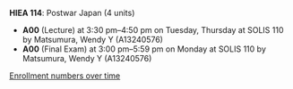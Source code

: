 **HIEA 114**: Postwar Japan (4 units)

- **A00** (Lecture) at 3:30 pm–4:50 pm on Tuesday, Thursday at SOLIS 110 by Matsumura, Wendy Y (A13240576)
- **A00** (Final Exam) at 3:00 pm–5:59 pm on Monday at SOLIS 110 by Matsumura, Wendy Y (A13240576)

[Enrollment numbers over time](./HIEA114.tsv)
